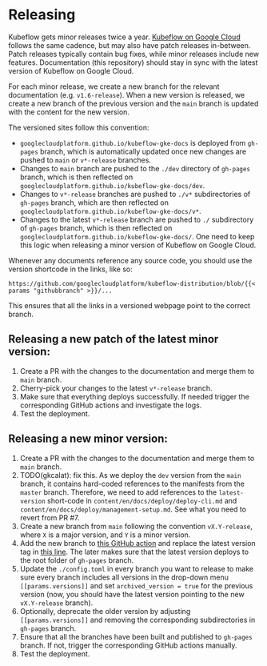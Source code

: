 # Releasing

Kubeflow gets minor releases twice a year. [Kubeflow on Google Cloud](https://github.com/googlecloudplatform/kubeflow-distribution) follows the same cadence, but may also have patch releases in-between. Patch releases typically contain bug fixes, while minor releases include new features. Documentation (this repository) should stay in sync with the latest version of Kubeflow on Google Cloud.

For each minor release, we create a new branch for the relevant documentation (e.g. `v1.6-release`). When a new version is released, we create a new branch of the previous version and the `main` branch is updated with the content for the new version.

The versioned sites follow this convention:

* `googlecloudplatform.github.io/kubeflow-gke-docs` is deployed from `gh-pages` branch, which is automatically updated once new changes are pushed to `main` or `v*-release` branches.
* Changes to `main` branch are pushed to the `./dev` directory of `gh-pages` branch, which is then reflected on `googlecloudplatform.github.io/kubeflow-gke-docs/dev`.
* Changes to `v*-release` branches are pushed to `./v*` subdirectories of `gh-pages` branch, which are then reflected on `googlecloudplatform.github.io/kubeflow-gke-docs/v*`.
* Changes to the latest `v*-release` branch are pushed to `./` subdirectory of `gh-pages` branch, which is then reflected on `googlecloudplatform.github.io/kubeflow-gke-docs/`. One need to keep this logic when releasing a minor version of Kubeflow on Google Cloud.

Whenever any documents reference any source code, you should use the version shortcode in the links, like so:

```
https://github.com/googlecloudplatform/kubeflow-distribution/blob/{{< params "githubbranch" >}}/...
```

This ensures that all the links in a versioned webpage point to the correct branch.

## Releasing a new patch of the latest minor version:

1. Create a PR with the changes to the documentation and merge them to `main` branch.
2. Cherry-pick your changes to the latest `v*-release` branch.
3. Make sure that everything deploys successfully. If needed trigger the corresponding GitHub actions and investigate the logs.
4. Test the deployment.

## Releasing a new minor version:

1. Create a PR with the changes to the documentation and merge them to `main` branch.
2. TODO(gkcalat): fix this. As we deploy the `dev` version from the `main` branch, it contains hard-coded references to the manifests from the `master` branch. Therefore, we need to add references to the `latest-version` short-code in `content/en/docs/deploy/deploy-cli.md` and `content/en/docs/deploy/management-setup.md`. See what you need to revert from PR #7.
3. Create a new branch from `main` following the convention `vX.Y-release`, where `X` is a major version, and `Y` is a minor version.
4. Add the new branch to [this GitHub action](.github/workflows/hugo-build-deploy-on-push.yml#L6) and replace the latest version tag in [this line](.github/workflows/hugo-build-deploy-on-push.yml#L56). The later makes sure that the latest version deploys to the root folder of `gh-pages` branch.
5. Update the `./config.toml` in every branch you want to release to make sure every branch includes all versions in the drop-down menu `[[params.versions]]` and set `archived_version = true` for the previous version (now, you should have the latest version pointing to the new `vX.Y-release` branch).
6. Optionally, deprecate the older version by adjusting `[[params.versions]]` and removing the corresponding subdirectories in `gh-pages` branch.
7. Ensure that all the branches have been built and published to `gh-pages` branch. If not, trigger the corresponding GitHub actions manually.
8. Test the deployment.
